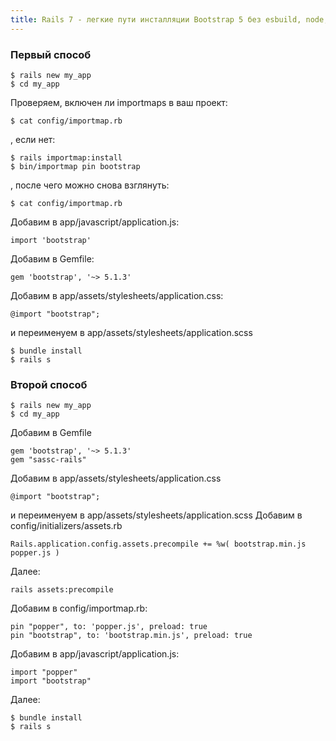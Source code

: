 ```yaml
---
title: Rails 7 - легкие пути инсталляции Bootstrap 5 без esbuild, node, yarn
---
```

### Первый способ

```
$ rails new my_app
$ cd my_app
```
Проверяем, включен ли importmaps в ваш проект:
```
$ cat config/importmap.rb
```
, если нет:
```
$ rails importmap:install
$ bin/importmap pin bootstrap
```
, после чего можно снова взглянуть:
```
$ cat config/importmap.rb
```
Добавим в app/javascript/application.js:
```
import 'bootstrap'
```
Добавим в Gemfile:
```
gem 'bootstrap', '~> 5.1.3'
```
Добавим в app/assets/stylesheets/application.css:
```
@import "bootstrap";
```
и переименуем в app/assets/stylesheets/application.scss
```
$ bundle install
$ rails s
```
### Второй способ

```
$ rails new my_app
$ cd my_app
```
Добавим в Gemfile
```
gem 'bootstrap', '~> 5.1.3'
gem "sassc-rails"
```
Добавим в app/assets/stylesheets/application.css
```
@import "bootstrap";
```
и переименуем в app/assets/stylesheets/application.scss
Добавим в config/initializers/assets.rb
```
Rails.application.config.assets.precompile += %w( bootstrap.min.js popper.js )
```
Далее:
```
rails assets:precompile
```
Добавим в config/importmap.rb:
```
pin "popper", to: 'popper.js', preload: true
pin "bootstrap", to: 'bootstrap.min.js', preload: true
```
Добавим в app/javascript/application.js:
```
import "popper"
import "bootstrap"
```
Далее:
```
$ bundle install
$ rails s
```

